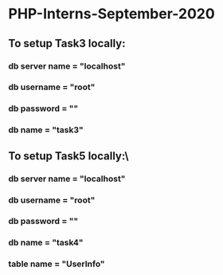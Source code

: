 # PHP-Interns-September-2020

## To setup Task3 locally:
### db server name = "localhost"
### db username = "root"
### db password = ""
### db name = "task3"


## To setup Task5 locally:\
### db server name = "localhost"
### db username = "root"
### db password = ""
### db name = "task4"
### table name = "UserInfo"
